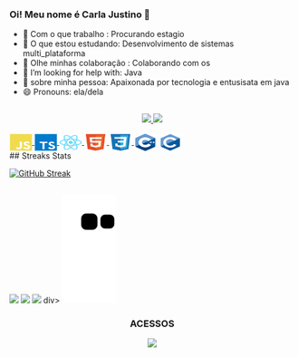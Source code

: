 ### Oi! Meu nome é Carla Justino 👋

- 🔭 Com o que trabalho : Procurando estagio
- 🌱 O que estou estudando: Desenvolvimento de sistemas multi_plataforma
- 👯 Olhe minhas colaboração : Colaborando com os 
- 🤔 I’m looking for help with: Java
- 💬 sobre minha pessoa: Apaixonada por tecnologia e entusisata em java
- 😄 Pronouns: ela/dela

##
<div align="center">
  <a href="https://github.com/cahjustino">
  <img height="180em" src="https://github-readme-stats.vercel.app/api?username=cahjustino&show_icons=true&theme=radical&include_all_commits=true&count_private=true"/>
  <img height="180em" src="https://github-readme-stats.vercel.app/api/top-langs/?username=cahjustino&layout=compact&langs_count=7&theme=radical"/>
</div>
<div style="display: inline_block"><br>
  <img align="center" alt="Rafa-Js" height="30" width="40" src="https://raw.githubusercontent.com/devicons/devicon/master/icons/javascript/javascript-plain.svg">
  <img align="center" alt="Rafa-Ts" height="30" width="40" src="https://raw.githubusercontent.com/devicons/devicon/master/icons/typescript/typescript-plain.svg">
  <img align="center" alt="Rafa-React" height="30" width="40" src="https://raw.githubusercontent.com/devicons/devicon/master/icons/react/react-original.svg">
  <img align="center" alt="Rafa-HTML" height="30" width="40" src="https://raw.githubusercontent.com/devicons/devicon/master/icons/html5/html5-original.svg">
  <img align="center" alt="Rafa-CSS" height="30" width="40" src="https://raw.githubusercontent.com/devicons/devicon/master/icons/css3/css3-original.svg">
  <a href="https://isocpp.org/" target="_blank"> <img align="center" alt="Vini-C++" height="30" width="40"        src="https://raw.githubusercontent.com/devicons/devicon/master/icons/cplusplus/cplusplus-original.svg"></a>
  <a href="https://www.iso.org/" target="_blank"> <img align="center" alt="Vini-C" height="30" width="40" src="https://raw.githubusercontent.com/devicons/devicon/master/icons/c/c-original.svg"></a>
  
  
            
  
</div>
<div> ## Streaks Stats

[![GitHub Streak](http://github-readme-streak-stats.herokuapp.com?user=DanielCarolino89&theme=dark&date_format=j%20M%5B%20Y%5D&show_icons=true&title_color=fff&icon_color=79ff97&text_color=9f9f9f&bg_color=151515)](https://git.io/streak-stats)
<br/></div>
  
  ##
 
<div> 
 
  
 <a href="https:/cahjustino#7691" target="_blank"><img src="https://img.shields.io/badge/Discord-7289DA?style=for-the-badge&logo=discord&logoColor=white" target="_blank"></a> 
  <a href = "mailto:justinocah@gmail.com"><img src="https://img.shields.io/badge/-Gmail-%23333?style=for-the-badge&logo=gmail&logoColor=white" target="_blank"></a>
  <a href="https://www.linkedin.com/in/cahjustino947257123/" target="_blank"><img src="https://img.shields.io/badge/-LinkedIn-%230077B5?style=for-the-badge&logo=linkedin&logoColor=white" target="_blank"></a> 
 div>
  ![Snake animation](https://github.com/rafaballerini/rafaballerini/blob/output/github-contribution-grid-snake.svg)
<h3 align="center">ACESSOS</h3>
<p align="center"><img alingn="center" src="https://profile-counter.glitch.me/DanielCarolino89/count.svg" /></p>
</div>
  
 
